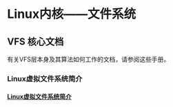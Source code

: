 # Linux内核——文件系统


## VFS 核心文档

有关VFS层本身及其算法如何工作的文档，请参阅这些手册。

### Linux虚拟文件系统简介

#### [Linux虚拟文件系统简介](vfs-core/introduction.md)
